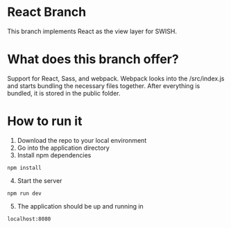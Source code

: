 # React Branch
This branch implements React as the view layer for SWISH.

# What does this branch offer?
Support for React, Sass, and webpack.
Webpack looks into the /src/index.js and starts bundling the necessary files together.
After everything is bundled, it is stored in the public folder.

# How to run it
1. Download the repo to your local environment
2. Go into the application directory
3. Install npm dependencies
```
npm install
```
4. Start the server
```
npm run dev
```
5. The application should be up and running in
```
localhost:8080
```

